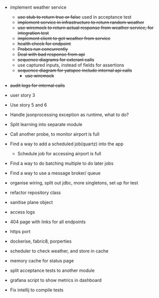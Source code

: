 - implement weather service
    - ~~use stub to return true or false~~ used in acceptance test
    - ~~implement service in infrastructure to return random weather~~
    - ~~use wiremock to return actual response from weather service, for integration test~~
    - ~~implement client to get weather from service~~
    - ~~health check for endpoint~~
    - ~~Probes run concurrently~~
    - ~~Deal with bad response from api~~
    - ~~sequence diagrams for exteranl calls~~
    - use captured inputs, instead of fields for assertions
    - ~~sequence diagram for yatspec include internal api calls~~
        - ~~use wiremock~~
- ~~audit logs for internal calls~~
- user story 3        
- Use story 5 and 6
- Handle jsonprocessing exception as runtime, what to do?
- Split learning into separate module
- Call another probe, to monitor airport is full
- Find a way to add a scheduled job(quartz) into the app
    - Schedule job for accessing airport is full
- Find a way to do batching multiple to do later jobs
- Find a way to use a message broker/ queue


- organise wiring, split out jdbc, more singletons, set up for test
- refactor repository class
- sanitise plane object
- access logs
- 404 page with links for all endpoints
- https port
- dockerise, fabric8, porperties
- scheduler to check weather, and store in cache
- memory cache for status page
- split acceptance tests to another module
- grafana script to show metrics in dashboard
- Fix intellij to compile tests
